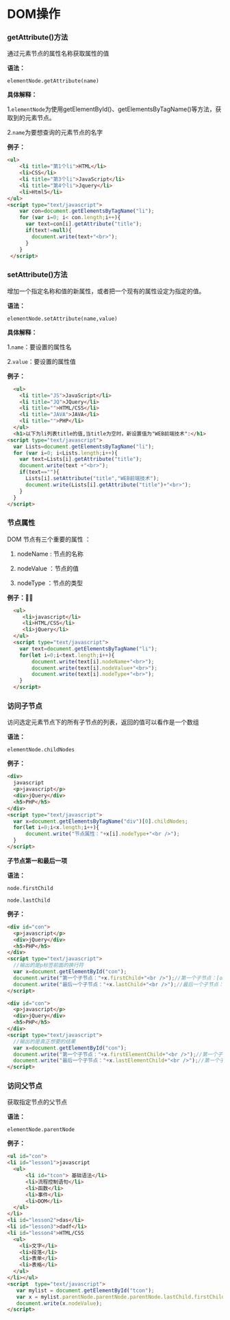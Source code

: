 # DOM操作

### getAttribute()方法

通过元素节点的属性名称获取属性的值

**语法：**

`elementNode.getAttribute(name)`

**具体解释：**

1.`elementNode`为使用getElementById()、getElementsByTagName()等方法，获取到的元素节点。

2.`name`为要想查询的元素节点的名字

**例子：**

```html
<ul>  
    <li title="第1个li">HTML</li>  
    <li>CSS</li>  
    <li title="第3个li">JavaScript</li>  
    <li title="第4个li">Jquery</li>  
    <li>Html5</li>  
</ul>  
<script type="text/javascript">
    var con=document.getElementsByTagName("li");
    for (var i=0; i< con.length;i++){
      var text=con[i].getAttribute("title");
      if(text!=null){
        document.write(text+"<br>");
      }
    }
 </script> 
```


### setAttribute()方法

增加一个指定名称和值的新属性，或者把一个现有的属性设定为指定的值。

**语法：**

`elementNode.setAttribute(name,value)`

**具体解释：**

1.`name`：要设置的属性名

2.`value`：要设置的属性值

**例子：**

```html
  <ul>  
    <li title="JS">JavaScript</li>  
    <li title="JQ">JQuery</li>  
    <li title="">HTML/CSS</li>  
    <li title="JAVA">JAVA</li>  
    <li title="">PHP</li>  
  </ul>  
  <h1>以下为li列表title的值,当title为空时，新设置值为"WEB前端技术":</h1>
<script type="text/javascript">
  var Lists=document.getElementsByTagName("li");
  for (var i=0; i<Lists.length;i++){
    var text=Lists[i].getAttribute("title");
    document.write(text +"<br>");
    if(text==""){
      Lists[i].setAttribute("title","WEB前端技术");
      document.write(Lists[i].getAttribute("title")+"<br>");
    }
  }
</script>
```



### 节点属性

DOM 节点有三个重要的属性 ：

1. nodeName : 节点的名称

2. nodeValue ：节点的值

3. nodeType ：节点的类型

**例子：**

```html
  <ul>
     <li>javascript</li>
     <li>HTML/CSS</li>
     <li>jQuery</li>     
  </ul>
  <script type="text/javascript">
    var text=document.getElementsByTagName("li");
    for(let i=0;i<text.length;i++){
        document.write(text[i].nodeName+"<br>");
        document.write(text[i].nodeValue+"<br>");
        document.write(text[i].nodeType+"<br>");
    }
  </script>
```



### 访问子节点

访问选定元素节点下的所有子节点的列表，返回的值可以看作是一个数组

**语法：**

`elementNode.childNodes`

**例子：**

```html
<div>
  javascript  
  <p>javascript</p>
  <div>jQuery</div>
  <h5>PHP</h5>
</div>
<script type="text/javascript">
  var x=document.getElementsByTagName("div")[0].childNodes;
  for(let i=0;i<x.length;i++){
      document.write("节点属性："+x[i].nodeType+"<br />");
  }
</script>
```



**子节点第一和最后一项**

**语法：**

`node.firstChild`

`node.lastChild`

**例子：**

```html
<div id="con">
  <p>javascript</p>
  <div>jQuery</div>
  <h5>PHP</h5>
</div>
<script type="text/javascript">
  //输出的是p标签前面的换行符
  var x=document.getElementById("con");
  document.write("第一个子节点："+x.firstChild+"<br />");//第一个子节点：[object Text]
  document.write("最后一个子节点："+x.lastChild+"<br />");//最后一个子节点：[object Text]
</script>
```

```html
<div id="con">
  <p>javascript</p>
  <div>jQuery</div>
  <h5>PHP</h5>
</div>
<script type="text/javascript">
  //输出的是真正想要的结果
  var x=document.getElementById("con");
  document.write("第一个子节点："+x.firstElementChild+"<br />");//第一个子节点：[object HTMLParagraphElement]
  document.write("最后一个子节点："+x.lastElementChild+"<br />");//第一个子节点：[object HTMLParagraphElement]
</script>
```



### 访问父节点

获取指定节点的父节点

**语法：**

`elementNode.parentNode`

**例子：**

```html
<ul id="con">
<li id="lesson1">javascript
  <ul> 
      <li id="tcon"> 基础语法</li>
      <li>流程控制语句</li>
      <li>函数</li>
      <li>事件</li>
      <li>DOM</li>
  </ul>
</li>
<li id="lesson2">das</li>
<li id="lesson3">dadf</li>
<li id="lesson4">HTML/CSS 
  <ul>
    <li>文字</li>
    <li>段落</li>
    <li>表单</li>
    <li>表格</li>  
  </ul> 
</li></ul>  
<script  type="text/javascript">    
   var mylist = document.getElementById("tcon"); 
   var x = mylist.parentNode.parentNode.parentNode.lastChild.firstChild;
   document.write(x.nodeValue);
</script> 
```

